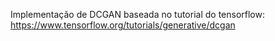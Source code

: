 Implementação de DCGAN baseada no tutorial do tensorflow: https://www.tensorflow.org/tutorials/generative/dcgan